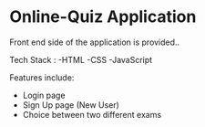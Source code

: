 # Online-Quiz Application

Front end side of the application is provided..

Tech Stack : 
-HTML 
-CSS 
-JavaScript

Features include:
- Login page
- Sign Up page (New User)
- Choice between two different exams


